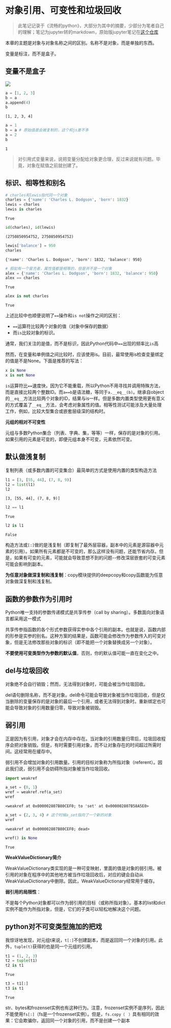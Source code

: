# 对象引用、可变性和垃圾回收

> 此笔记记录于《流畅的python》，大部分为其中的摘要，少部分为笔者自己的理解；笔记为jupyter转的markdown，原始版jupyter笔记在[这个仓库](https://github.com/Justin3go/fluent-python-note)

本章的主题是对象与对象名称之间的区别。名称不是对象，而是单独的东西。

变量是标注，而不是盒子。


## 变量不是盒子

![](https://oss.justin3go.com/blogs/20240204143002.png)


```python
a = [1, 2, 3]
b = a
a.append(4)
b
```




    [1, 2, 3, 4]




```python
a = 1 
b = a # 原始值是会被复制的，这个和js差不多
a = 2
b
```




    1



> 对引用式变量来说，说把变量分配给对象更合理，反过来说就有问题。毕竟，对象在赋值之前就创建了。

## 标识、相等性和别名


```python
# charles和lewis指代同一个对象
charles = {'name': 'Charles L. Dodgson', 'born': 1832}
lewis = charles
lewis is charles
```




    True




```python
id(charles), id(lewis)
```




    (2750850954752, 2750850954752)




```python
lewis['balance'] = 950
charles
```




    {'name': 'Charles L. Dodgson', 'born': 1832, 'balance': 950}




```python
# 假如有一个冒充者，属性值都是相等的，但是并不是一个对象
alex = {'name': 'Charles L. Dodgson', 'born': 1832, 'balance': 950}
alex == charles
```




    True




```python
alex is not charles
```




    True



上述比较中也顺便说明了`==`操作和`is not`操作之间的区别：

- `==`运算符比较两个对象的值（对象中保存的数据）
- 而`is`比较对象的标识。

通常，我们关注的是值，而不是标识，因此Python代码中`==`出现的频率比`is`高

然而，在变量和单例值之间比较时，应该使用is。目前，最常使用is检查变量绑定的值是不是None。下面是推荐的写法：

```python
x is None
x is not None
```

`is`运算符比`==`速度快，因为它不能重载，所以Python不用寻找并调用特殊方法，而是直接比较两个整数ID。而`a==b`是语法糖，等同于`a.__eq__(b)`。继承自object的`__eq__`方法比较两个对象的ID，结果与is一样。但是多数内置类型使用更有意义的方式覆盖了`__eq__`方法，会考虑对象属性的值。相等性测试可能涉及大量处理工作，例如，比较大型集合或嵌套层级深的结构时。

**元组的相对不可变性**

元组与多数Python集合（列表、字典、集，等等）一样，保存的是对象的引用。如果引用的元素是可变的，即便元组本身不可变，元素依然可变。

## 默认做浅复制

复制列表（或多数内置的可变集合）最简单的方式是使用内置的类型构造方法


```python
l1 = [3, [55, 44], (7, 8, 9)]
l2 = list(l1)
l2
```




    [3, [55, 44], (7, 8, 9)]




```python
l2 == l1
```




    True




```python
l2 is l1
```




    False



构造方法或`[:]`做的是浅复制（即复制了最外层容器，副本中的元素是源容器中元素的引用）。如果所有元素都是不可变的，那么这样没有问题，还能节省内存。但是，如果有可变的元素，可能就会导致意想不到的问题--修改深层嵌套的可变元素可能会影响到副本。

**为任意对象做深复制和浅复制**：copy模块提供的deepcopy和copy函数能为任意对象做深复制和浅复制。

## 函数的参数作为引用时

Python唯一支持的参数传递模式是共享传参（call by sharing）。多数面向对象语言都采用这一模式

共享传参指函数的各个形式参数获得实参中各个引用的副本。也就是说，函数内部的形参是实参的别名。这种方案的结果是，函数可能会修改作为参数传入的可变对象，但是无法修改那些对象的标识（即不能把一个对象替换成另一个对象）。

**不要使用可变类型作为参数的默认值**，否则，你的默认值可能一直在变化之中。

## del与垃圾回收

对象绝不会自行销毁；然而，无法得到对象时，可能会被当作垃圾回收。

del语句删除名称，而不是对象。del命令可能会导致对象被当作垃圾回收，但是仅当删除的变量保存的是对象的最后一个引用，或者无法得到对象时。重新绑定也可能会导致对象的引用数量归零，导致对象被销毁。

## 弱引用

正是因为有引用，对象才会在内存中存在。当对象的引用数量归零后，垃圾回收程序会把对象销毁。但是，有时需要引用对象，而不让对象存在的时间超过所需时间。这经常用在缓存中。

弱引用不会增加对象的引用数量。引用的目标对象称为所指对象（referent）。因此我们说，弱引用不会妨碍所指对象被当作垃圾回收。


```python
import weakref

a_set = {0, 1}
wref = weakref.ref(a_set)
wref
```




    <weakref at 0x000002807B80CEF0; to 'set' at 0x000002807B58A5E0>




```python
a_set = {2, 3, 4} # 这个时候a_set指向了一个新的对象
wref
```




    <weakref at 0x000002807B80CEF0; dead>




```python
wref() is None
```




    True



**WeakValueDictionary简介**

WeakValueDictionary类实现的是一种可变映射，里面的值是对象的弱引用。被引用的对象在程序中的其他地方被当作垃圾回收后，对应的键会自动从WeakValueDictionary中删除。因此，WeakValueDictionary经常用于缓存。

**弱引用的局限性**：

不是每个Python对象都可以作为弱引用的目标（或称所指对象）。基本的list和dict实例不能作为所指对象，但是，它们的子类可以轻松地解决这个问题。

## python对不可变类型施加的把戏

我惊讶地发现，对元组t来说，`t[:]`不创建副本，而是返回同一个对象的引用。此外，`tuple(t)`获得的也是同一个元组的引用。


```python
t1 = (1, 2, 3)
t2 = tuple(t1)
t2 is t1
```




    True




```python
t3 = t1[:]
t3 is t1
```




    True



str、bytes和frozenset实例也有这种行为。注意，frozenset实例不是序列，因此不能使用`fs[:]`（fs是一个frozenset实例）。但是，`fs.copy（　）`具有相同的效果：它会欺骗你，返回同一个对象的引用，而不是创建一个副本


